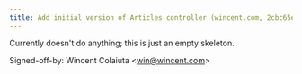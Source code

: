 ```yaml
---
title: Add initial version of Articles controller (wincent.com, 2cbc65e)
---
```


Currently doesn't do anything; this is just an empty skeleton.

Signed-off-by: Wincent Colaiuta &lt;win@wincent.com&gt;
